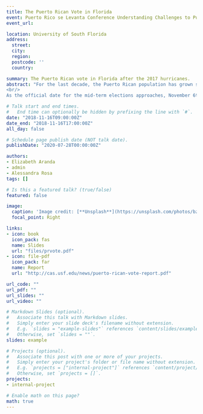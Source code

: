 ```yaml
---
title: The Puerto Rican Vote in Florida
event: Puerto Rico se Levanta Conference Understanding Challenges to Puerto Rico and Puerto Ricans in Florida post-Hurricane Maria
event_url: 

location: University of South Florida
address:
  street: 
  city: 
  region: 
  postcode: ''
  country:

summary: The Puerto Rican vote in Florida after the 2017 hurricanes.
abstract: "For the last decade, the Puerto Rican population has grown substantially in the United States, so much that it has surpassed the Puerto Rican population living on the island. One of the top destination states of the recent migration wave, especially after Hurricane Maria, has been Florida. Florida has surpassed New York as the state with the largest Puerto Rican population.<br/>
<br/>
As the official date for the mid-term elections approaches, November 6th, researchers at University of South Florida (USF) conducted a survey to gauge the continental U.S.’s Puerto Rican population’s political ideologies and party preferences, including a subset of Florida Puerto Ricans and a subset of Puerto Ricans who moved to the continental U.S. after September 20, 2017, when Hurricane Maria struck the island. This report illustrates how Puerto Ricans feel about the two main political parties in the U.S., how they will approach the 2018 mid-term elections and their attitudes about some key issues at play in this election. It also includes information on how Puerto Ricans feel about the federal response to Hurricane Irma and Maria and their aftermath."

# Talk start and end times.
#   End time can optionally be hidden by prefixing the line with `#`.
date: "2018-11-16T09:00:00Z"
date_end: "2018-11-16T17:00:00Z"
all_day: false

# Schedule page publish date (NOT talk date).
publishDate: "2020-07-28T00:00:00Z"

authors: 
- Elizabeth Aranda
- admin
- Alessandra Rosa
tags: []

# Is this a featured talk? (true/false)
featured: false

image:
  caption: 'Image credit: [**Unsplash**](https://unsplash.com/photos/bzdhc5b3Bxs)'
  focal_point: Right

links: 
- icon: book
  icon_pack: fas
  name: Slides
  url: "files/prvote.pdf"
- icon: file-pdf
  icon_pack: far
  name: Report
  url: "http://cas.usf.edu/news/puerto-rican-vote-report.pdf"

url_code: ""
url_pdf: ""
url_slides: ""
url_video: ""

# Markdown Slides (optional).
#   Associate this talk with Markdown slides.
#   Simply enter your slide deck's filename without extension.
#   E.g. `slides = "example-slides"` references `content/slides/example-slides.md`.
#   Otherwise, set `slides = ""`.
slides: example

# Projects (optional).
#   Associate this post with one or more of your projects.
#   Simply enter your project's folder or file name without extension.
#   E.g. `projects = ["internal-project"]` references `content/project/deep-learning/index.md`.
#   Otherwise, set `projects = []`.
projects:
- internal-project

# Enable math on this page?
math: true
---
```


